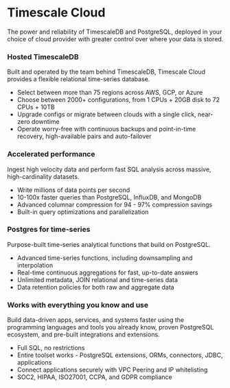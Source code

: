 # Timescale Cloud

The power and reliability of TimescaleDB and PostgreSQL, deployed in your choice 
of cloud provider with greater control over where your data is stored.

### Hosted TimescaleDB
Built and operated by the team behind TimescaleDB, Timescale Cloud provides a 
flexible relational time-series database.
 * Select between more than 75 regions across AWS, GCP, or Azure
 * Choose between 2000+ configurations, from 1 CPUs + 20GB disk to 72 CPUs + 10TB
 * Upgrade configs or migrate between clouds with a single click, near-zero downtime
 * Operate worry-free with continuous backups and point-in-time recovery, high-available pairs and auto-failover

### Accelerated performance
Ingest high velocity data and perform fast SQL analysis across massive, high-cardinality datasets.
 * Write millions of data points per second
 * 10-100x faster queries than PostgreSQL, InfluxDB, and MongoDB
 * Advanced columnar compression for 94 - 97% compression savings
 * Built-in query optimizations and parallelization

### Postgres for time-series
Purpose-built time-series analytical functions that build on PostgreSQL.
 * Advanced time-series functions, including downsampling and interpolation
 * Real-time continuous aggregations for fast, up-to-date answers
 * Unlimited metadata, JOIN relational and time-series data
 * Data retention policies for both raw and aggregate data

### Works with everything you know and use
Build data-driven apps, services, and systems faster using the programming languages
and tools you already know, proven PostgreSQL ecosystem, and pre-built integrations 
and extensions.
 * Full SQL, no restrictions
 * Entire toolset works - PostgreSQL extensions, ORMs, connectors, JDBC, applications
 * Connect applications securely with VPC Peering and IP whitelisting
 * SOC2, HIPAA, ISO27001, CCPA, and GDPR compliance

